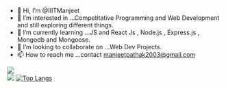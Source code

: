 - 👋 Hi, I’m @IIITManjeet
- 👀 I’m interested in ...Competitative Programming and Web Development and still exploring different things.
- 🌱 I’m currently learning ...JS and React Js , Node.js , Express.js , Mongodb and Mongoose.
- 💞️ I’m looking to collaborate on ...Web Dev Projects.
- 📫 How to reach me ...contact manjeetpathak2003@gmail.com
<!---
IIITManjeet/IIITManjeet is a ✨ special ✨ repository because its `README.md` (this file) appears on your GitHub profile.
You can click the Preview link to take a look at your changes.
--->
<centre><img src="https://github-readme-stats.vercel.app/api?username=IIITManjeet&count_private=true"/></centre><br>
<centre><img src="https://activity-graph.herokuapp.com/graph?username=IIITManjeet&theme=dracula)"/></centre>
[![Top Langs](https://github-readme-stats.vercel.app/api/top-langs/?username=IIITManjeet&layout=compact)](https://github.com/anuraghazra/github-readme-stats)
